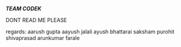 ***TEAM CODEK***


DONT READ ME PLEASE




regards:
aarush gupta
aayush jalali
ayush bhattarai
saksham purohit
shivaprasad arunkumar farale
